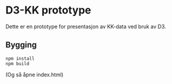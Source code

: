 # D3-KK prototype

Dette er en prototype for presentasjon av KK-data ved bruk av D3.

## Bygging

    npm install
    npm build

(Og så åpne index.html)
